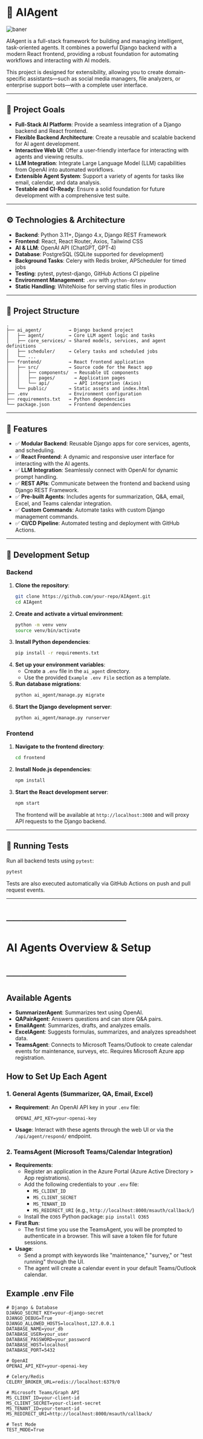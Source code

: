 # 🧠 AIAgent

![baner](frontend/public/img/Baner.png)

AIAgent is a full-stack framework for building and managing intelligent, task-oriented agents. It combines a powerful Django backend with a modern React frontend, providing a robust foundation for automating workflows and interacting with AI models.

This project is designed for extensibility, allowing you to create domain-specific assistants—such as social media managers, file analyzers, or enterprise support bots—with a complete user interface.

---

## 🎯 Project Goals

- **Full-Stack AI Platform**: Provide a seamless integration of a Django backend and React frontend.
- **Flexible Backend Architecture**: Create a reusable and scalable backend for AI agent development.
- **Interactive Web UI**: Offer a user-friendly interface for interacting with agents and viewing results.
- **LLM Integration**: Integrate Large Language Model (LLM) capabilities from OpenAI into automated workflows.
- **Extensible Agent System**: Support a variety of agents for tasks like email, calendar, and data analysis.
- **Testable and CI-Ready**: Ensure a solid foundation for future development with a comprehensive test suite.

---

## ⚙️ Technologies & Architecture

- **Backend**: Python 3.11+, Django 4.x, Django REST Framework
- **Frontend**: React, React Router, Axios, Tailwind CSS
- **AI & LLM**: OpenAI API (ChatGPT, GPT-4)
- **Database**: PostgreSQL (SQLite supported for development)
- **Background Tasks**: Celery with Redis broker, APScheduler for timed jobs
- **Testing**: pytest, pytest-django, GitHub Actions CI pipeline
- **Environment Management**: `.env` with `python-dotenv`
- **Static Handling**: WhiteNoise for serving static files in production

---

## 🧱 Project Structure

```
.
├── ai_agent/          → Django backend project
│   ├── agent/         → Core LLM agent logic and tasks
│   ├── core_services/ → Shared models, services, and agent definitions
│   ├── scheduler/     → Celery tasks and scheduled jobs
│   └── ...
├── frontend/          → React frontend application
│   ├── src/           → Source code for the React app
│   │   ├── components/  → Reusable UI components
│   │   ├── pages/       → Application pages
│   │   └── api/         → API integration (Axios)
│   └── public/        → Static assets and index.html
├── .env               → Environment configuration
├── requirements.txt   → Python dependencies
└── package.json       → Frontend dependencies
```

---

## 🧠 Features

- ✅ **Modular Backend**: Reusable Django apps for core services, agents, and scheduling.
- ✅ **React Frontend**: A dynamic and responsive user interface for interacting with the AI agents.
- ✅ **LLM Integration**: Seamlessly connect with OpenAI for dynamic prompt handling.
- ✅ **REST APIs**: Communicate between the frontend and backend using Django REST Framework.
- ✅ **Pre-built Agents**: Includes agents for summarization, Q&A, email, Excel, and Teams calendar integration.
- ✅ **Custom Commands**: Automate tasks with custom Django management commands.
- ✅ **CI/CD Pipeline**: Automated testing and deployment with GitHub Actions.

---

## 🧪 Development Setup

### Backend

1.  **Clone the repository**:
    ```bash
    git clone https://github.com/your-repo/AIAgent.git
    cd AIAgent
    ```
2.  **Create and activate a virtual environment**:
    ```bash
    python -m venv venv
    source venv/bin/activate
    ```
3.  **Install Python dependencies**:
    ```bash
    pip install -r requirements.txt
    ```
4.  **Set up your environment variables**:
    - Create a `.env` file in the `ai_agent` directory.
    - Use the provided `Example .env File` section as a template.
5.  **Run database migrations**:
    ```bash
    python ai_agent/manage.py migrate
    ```
6.  **Start the Django development server**:
    ```bash
    python ai_agent/manage.py runserver
    ```

### Frontend

1.  **Navigate to the frontend directory**:
    ```bash
    cd frontend
    ```
2.  **Install Node.js dependencies**:
    ```bash
    npm install
    ```
3.  **Start the React development server**:
    ```bash
    npm start
    ```
    The frontend will be available at `http://localhost:3000` and will proxy API requests to the Django backend.

---

## 🚀 Running Tests

Run all backend tests using `pytest`:
```bash
pytest
```

Tests are also executed automatically via GitHub Actions on push and pull request events.

---

# ────────────────
# AI Agents Overview & Setup
# ────────────────

## Available Agents

- **SummarizerAgent**: Summarizes text using OpenAI.
- **QAPairAgent**: Answers questions and can store Q&A pairs.
- **EmailAgent**: Summarizes, drafts, and analyzes emails.
- **ExcelAgent**: Suggests formulas, summarizes, and analyzes spreadsheet data.
- **TeamsAgent**: Connects to Microsoft Teams/Outlook to create calendar events for maintenance, surveys, etc. Requires Microsoft Azure app registration.

## How to Set Up Each Agent

### 1. General Agents (Summarizer, QA, Email, Excel)
- **Requirement**: An OpenAI API key in your `.env` file:
  ```
  OPENAI_API_KEY=your-openai-key
  ```
- **Usage**: Interact with these agents through the web UI or via the `/api/agent/respond/` endpoint.

### 2. TeamsAgent (Microsoft Teams/Calendar Integration)
- **Requirements**:
  - Register an application in the Azure Portal (Azure Active Directory > App registrations).
  - Add the following credentials to your `.env` file:
    - `MS_CLIENT_ID`
    - `MS_CLIENT_SECRET`
    - `MS_TENANT_ID`
    - `MS_REDIRECT_URI` (e.g., `http://localhost:8000/msauth/callback/`)
  - Install the `O365` Python package: `pip install O365`
- **First Run**:
  - The first time you use the TeamsAgent, you will be prompted to authenticate in a browser. This will save a token file for future sessions.
- **Usage**:
  - Send a prompt with keywords like "maintenance," "survey," or "test running" through the UI.
  - The agent will create a calendar event in your default Teams/Outlook calendar.

## Example .env File

```env
# Django & Database
DJANGO_SECRET_KEY=your-django-secret
DJANGO_DEBUG=True
DJANGO_ALLOWED_HOSTS=localhost,127.0.0.1
DATABASE_NAME=your_db
DATABASE_USER=your_user
DATABASE_PASSWORD=your_password
DATABASE_HOST=localhost
DATABASE_PORT=5432

# OpenAI
OPENAI_API_KEY=your-openai-key

# Celery/Redis
CELERY_BROKER_URL=redis://localhost:6379/0

# Microsoft Teams/Graph API
MS_CLIENT_ID=your-client-id
MS_CLIENT_SECRET=your-client-secret
MS_TENANT_ID=your-tenant-id
MS_REDIRECT_URI=http://localhost:8000/msauth/callback/

# Test Mode
TEST_MODE=True
```

